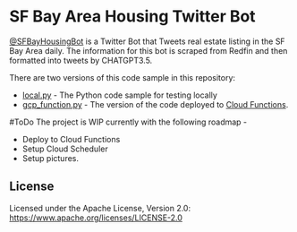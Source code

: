 # SF Bay Area Housing Twitter Bot

[@SFBayHousingBot](https://twitter.com/SFBayHousingBot) is a Twitter Bot that Tweets real estate listing in the SF Bay Area daily.
The information for this bot is scraped from Redfin and then formatted into tweets by CHATGPT3.5.

There are two versions of this code sample in this repository:

- [local.py](https://github.com/niranjansd/bay-housing-bot/blob/main/local.py) - The Python code sample for testing locally
- [gcp_function.py](https://github.com/niranjansd/bay-housing-bot/blob/main/gcp_function.py) - The version of the code deployed to [Cloud Functions](https://cloud.google.com/functions). 

#ToDo
The project is WIP currently with the following roadmap -
- Deploy to Cloud Functions
- Setup Cloud Scheduler
- Setup pictures.

## License

Licensed under the Apache License, Version 2.0: https://www.apache.org/licenses/LICENSE-2.0
